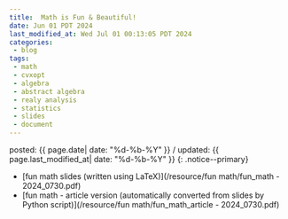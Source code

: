 ```yaml
---
title:  Math is Fun & Beautiful!
date: Jun 01 PDT 2024
last_modified_at: Wed Jul 01 00:13:05 PDT 2024
categories:
 - blog
tags:
 - math
 - cvxopt
 - algebra
 - abstract algebra
 - realy analysis
 - statistics
 - slides
 - document
---
```


posted: {{ page.date| date: "%d-%b-%Y" }} / updated: {{ page.last_modified_at| date: "%d-%b-%Y" }}
{: .notice--primary}

- [fun math slides (written using LaTeX)](/resource/fun math/fun_math - 2024_0730.pdf)
- [fun math - article version (automatically converted from slides by Python script)](/resource/fun math/fun_math_article - 2024_0730.pdf)
